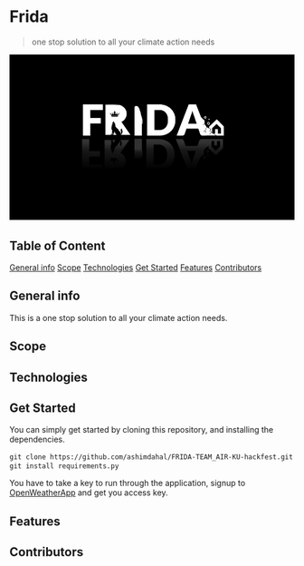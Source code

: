 # Frida
> one stop solution to all your climate action needs

![Cover_Page](/images/Frida_Cover.png)

## Table of Content
[General info](#general-info)
[Scope](#scope:problem-it-solves)
[Technologies](#technology)
[Get Started](#get-started)
[Features](#features)
[Contributors](#contributors)

## General info
This is a one stop solution to all your climate action needs.

## Scope

## Technologies

## Get Started
You can simply get started by cloning this repository, and installing the dependencies.
```
git clone https://github.com/ashimdahal/FRIDA-TEAM_AIR-KU-hackfest.git
git install requirements.py
```
You have to take a key to run through the application, signup to [OpenWeatherApp](https://home.openweathermap.org/users/sign_up) and get you access key.


## Features

## Contributors

